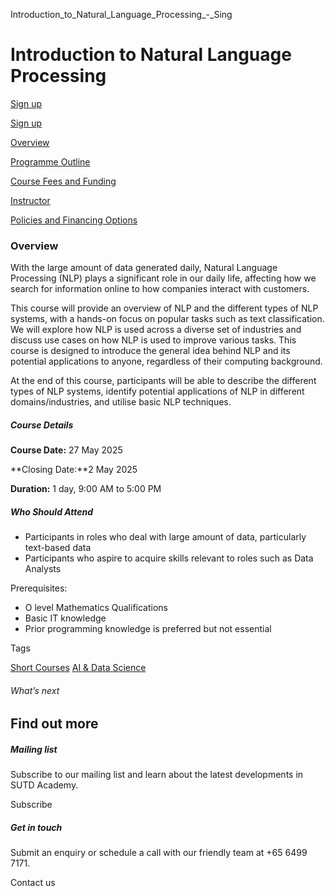 Introduction_to_Natural_Language_Processing_-_Sing



Introduction to Natural Language Processing
===========================================

[Sign up](/admissions/academy/short-courses/short-courses-registration/?coursename=introduction-to-natural-language-processing&coursedate=20250527)

[Sign up](/admissions/academy/short-courses/short-courses-registration/?coursename=introduction-to-natural-language-processing&coursedate=20250527)

[Overview](/course/introduction-to-natural-language-processing/#tabs)

[Programme Outline](/course/introduction-to-natural-language-processing/programme-outline/#tabs)

[Course Fees and Funding](/course/introduction-to-natural-language-processing/course-fees-and-funding/#tabs)

[Instructor](/course/introduction-to-natural-language-processing/instructor/#tabs)

[Policies and Financing Options](/course/introduction-to-natural-language-processing/policies-and-financing-options/#tabs)

### Overview

With the large amount of data generated daily, Natural Language Processing (NLP) plays a significant role in our daily life, affecting how we search for information online to how companies interact with customers.

This course will provide an overview of NLP and the different types of NLP systems, with a hands-on focus on popular tasks such as text classification. We will explore how NLP is used across a diverse set of industries and discuss use cases on how NLP is used to improve various tasks. This course is designed to introduce the general idea behind NLP and its potential applications to anyone, regardless of their computing background.

At the end of this course, participants will be able to describe the different types of NLP systems, identify potential applications of NLP in different domains/industries, and utilise basic NLP techniques.

##### **Course Details**

**Course Date:** 27 May 2025

**Closing Date:**2 May 2025

**Duration:** 1 day, 9:00 AM to 5:00 PM

##### **Who Should Attend**

* Participants in roles who deal with large amount of data, particularly text-based data
* Participants who aspire to acquire skills relevant to roles such as Data Analysts

Prerequisites:

* O level Mathematics Qualifications
* Basic IT knowledge
* Prior programming knowledge is preferred but not essential

Tags

[Short Courses](/admissions/academy/courses-and-modules/?academy-type-course=780)
[AI & Data Science](/admissions/academy/courses-and-modules/?discipline=782)

###### What’s next

Find out more
-------------

##### Mailing list

Subscribe to our mailing list and learn about the latest developments in SUTD Academy.

Subscribe

##### Get in touch

Submit an enquiry or schedule a call with our friendly team at +65 6499 7171.

Contact us

